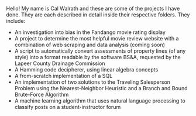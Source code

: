 Hello! My name is Cal Walrath and these are some of the projects I have done. They are each described in detail inside their respective folders. They include:

- An investigation into bias in the Fandango movie rating display
- A project to determine the most helpful movie review website with a combination of web scraping and data analysis (coming soon)
- A script to automatically convert assessments of property lines (of any style) into a format readable by the software BS&A, requested by the Lapeer County Drainage Commission
- A Hamming code decipherer, using linear algebra concepts
- A from-scratch implementation of a SQL
- An implementation of two solutions to the Traveling Salesperson Problem using the Nearest-Neighbor Heuristic and a Branch and Bound Brute-Force Algorithm
- A machine learning algorithm that uses natural language processing to classify posts on a student-instructor forum
